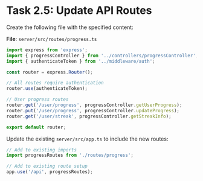 # Task 2.5: Update API Routes

Create the following file with the specified content:

**File**: `server/src/routes/progress.ts`
```typescript
import express from 'express';
import { progressController } from '../controllers/progressController';
import { authenticateToken } from '../middleware/auth';

const router = express.Router();

// All routes require authentication
router.use(authenticateToken);

// User progress routes
router.get('/user/progress', progressController.getUserProgress);
router.put('/user/progress', progressController.updateProgress);
router.get('/user/streak', progressController.getStreakInfo);

export default router;
```

Update the existing `server/src/app.ts` to include the new routes:
```typescript
// Add to existing imports
import progressRoutes from './routes/progress';

// Add to existing route setup
app.use('/api', progressRoutes);
